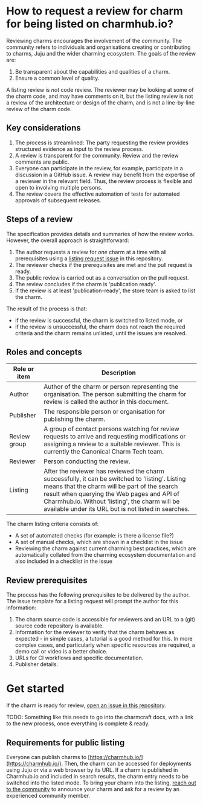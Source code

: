 # How to request a review for charm for being listed on charmhub.io?

Reviewing charms encourages the involvement of the community. The community refers to individuals and organisations creating or contributing to charms, Juju and the wider charming ecosystem. The goals of the review are:

1. Be transparent about the capabilities and qualities of a charm.
2. Ensure a common level of quality.

A listing review is *not* code review. The reviewer may be looking at some of the charm code, and may have comments on it, but the listing review is not a review of the architecture or design of the charm, and is not a line-by-line review of the charm code.

## Key considerations

1. The process is streamlined: The party requesting the review provides structured evidence as input to the review process.
2. A review is transparent for the community. Review and the review comments are public.
3. Everyone can participate in the review, for example, participate in a discussion in a GitHub issue. A review may benefit from the expertise of a reviewer in the relevant field. Thus, the review process is flexible and open to involving multiple persons.
4. The review covers the effective automation of tests for automated approvals of subsequent releases.

## Steps of a review

The specification provides details and summaries of how the review works. However, the overall approach is straightforward:

1. The author requests a review for *one* charm at a time with all prerequisites using a [listing request issue](https://github.com/tonyandrewmeyer/charmhub-listing-review/issues/new) in this repository.
2. The reviewer checks if the prerequisites are met and the pull request is ready.
3. The public review is carried out as a conversation on the pull request.
4. The review concludes if the charm is 'publication ready'.
5. If the review is at least 'publication-ready', the store team is asked to list the charm.

The result of the process is that:
* if the review is successful, the charm is switched to listed mode, or
* if the review is unsuccessful, the charm does not reach the required criteria and the charm remains unlisted, until the issues are resolved.

## Roles and concepts

|Role or item|Description|
| --- | --- |
|Author|Author of the charm or person representing the organisation. The person submitting the charm for review is called the author in this document.|
|Publisher|The responsible person or organisation for publishing the charm.|
|Review group|A group of contact persons watching for review requests to arrive and requesting modifications or assigning a review to a suitable reviewer. This is currently the Canonical Charm Tech team.|
|Reviewer|Person conducting the review.|
|Listing|After the reviewer has reviewed the charm successfully, it can be switched to 'listing'. Listing means that the charm will be part of the search result when querying the Web pages and API of Charmhub.io. Without 'listing', the charm will be available under its URL but is not listed in searches.|

The charm listing criteria consists of:

* A set of automated checks (for example: is there a license file?)
* A set of manual checks, which are shown in a checklist in the issue
* Reviewing the charm against current charming best practices, which are automatically collated from the charming ecosystem documentation and also included in a checklist in the issue

## Review prerequisites

The process has the following prerequisites to be delivered by the author. The issue template for a listing request will prompt the author for this information:

1. The charm source code is accessible for reviewers and an URL to a (git) source code repository is available.
2. Information for the reviewer to verify that the charm behaves as expected - in simple cases, a tutorial is a good method for this. In more complex cases, and particularly when specific resources are required, a demo call or video is a better choice.
3. URLs for CI workflows and specific documentation.
4. Publisher details.

# Get started

If the charm is ready for review, [open an issue in this repository](https://github.com/tonyandrewmeyer/charmhub-listing-review/issues/new).





TODO: Something like this needs to go into the charmcraft docs, with a link to the new process, once everything is complete & ready.

## Requirements for public listing

Everyone can publish charms to [https://charmhub.io/](https://charmhub.io/). Then, the charm can be accessed for deployments using Juju or via a web browser by its URL. If a charm is published in Charmhub.io and included in search results, the charm entry needs to be switched into the listed mode. To bring your charm into the listing, [reach out to the community](https://discourse.charmhub.io/c/charmhub-requests/46) to announce your charm and ask for a review by an experienced community member.
